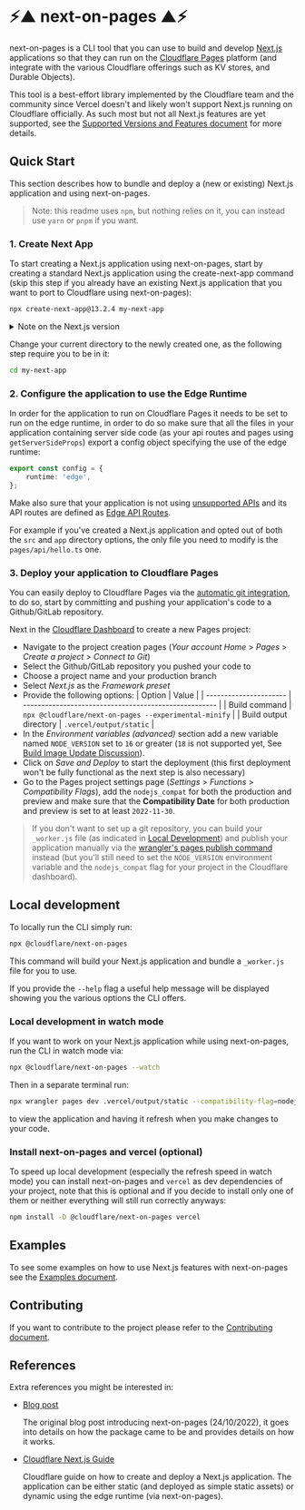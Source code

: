 # ⚡▲ next-on-pages ▲⚡

next-on-pages is a CLI tool that you can use to build and develop [Next.js](https://nextjs.org/) applications so that they can run on the [Cloudflare Pages](https://pages.cloudflare.com/) platform (and integrate with the various Cloudflare offerings such as KV stores, and Durable Objects).

This tool is a best-effort library implemented by the Cloudflare team and the community since Vercel doesn't and likely won't support Next.js running on Cloudflare officially. As such most but not all Next.js features are yet supported, see the [Supported Versions and Features document](./docs/supported.md) for more details.

## Quick Start

This section describes how to bundle and deploy a (new or existing) Next.js application and using next-on-pages.

> Note: this readme uses `npm`, but nothing relies on it, you can instead use `yarn` or `pnpm` if you want.

### 1. Create Next App

To start creating a Next.js application using next-on-pages, start by creating a standard Next.js application using the create-next-app command (skip this step if you already have an existing Next.js application that you want to port to Cloudflare using next-on-pages):

```sh
npx create-next-app@13.2.4 my-next-app
```

<details>

<summary>Note on the Next.js version</summary>

The above command suggests to use Next's `13.2.4` version, that is the latest at the time of writing, older versions are also supported (but they might be only partially), newer versions might not be so be wary of that. The team will soon test various versions and document more clearly which are supported to what degree.

</details>

&NewLine;

Change your current directory to the newly created one, as the following step require you to be in it:

```sh
cd my-next-app
```

### 2. Configure the application to use the Edge Runtime

In order for the application to run on Cloudflare Pages it needs to be set to run on the edge runtime, in order to do so make sure that all the files in your application containing server side code (as your api routes and pages using `getServerSideProps`) export a config object specifying the use of the edge runtime:

```ts
export const config = {
	runtime: 'edge',
};
```

Make also sure that your application is not using [unsupported APIs](https://nextjs.org/docs/api-reference/edge-runtime#unsupported-apis) and its API routes are defined as [Edge API Routes](https://nextjs.org/docs/api-routes/edge-api-routes).

For example if you've created a Next.js application and opted out of both the `src` and `app` directory options, the only file you need to modify is the `pages/api/hello.ts` one.

### 3. Deploy your application to Cloudflare Pages

You can easily deploy to Cloudflare Pages via the [automatic git integration](https://developers.cloudflare.com/pages/platform/git-integration/), to do so, start by committing and pushing your application's code to a Github/GitLab repository.

Next in the [Cloudflare Dashboard](dash.cloudflare.com) to create a new Pages project:

- Navigate to the project creation pages (_Your account Home_ > _Pages_ > _Create a project_ > _Connect to Git_)
- Select the Github/GitLab repository you pushed your code to
- Choose a project name and your production branch
- Select _Next.js_ as the _Framework preset_
- Provide the following options:
  | Option | Value |
  | ---------------------- | ----------------------------------------------------- |
  | Build command | `npx @cloudflare/next-on-pages --experimental-minify` |
  | Build output directory | `.vercel/output/static` |
- In the _Environment variables (advanced)_ section add a new variable named `NODE_VERSION` set to `16` or greater (`18` is not supported yet, See [Build Image Update Discussion](https://github.com/cloudflare/pages-build-image/discussions/1)).
- Click on _Save and Deploy_ to start the deployment (this first deployment won't be fully functional as the next step is also necessary)
- Go to the Pages project settings page (_Settings_ > _Functions_ > _Compatibility Flags_), add the `nodejs_compat` for both the production and preview and make sure that the **Compatibility Date** for both production and preview is set to at least `2022-11-30`.

> If you don't want to set up a git repository, you can build your `_worker.js` file (as indicated in [Local Development](#local-development)) and publish your application manually via the [wrangler's pages publish command](https://developers.cloudflare.com/workers/wrangler/commands/#publish-1) instead (but you'll still need to set the `NODE_VERSION` environment variable and the `nodejs_compat` flag for your project in the Cloudflare dashboard).

## Local development

To locally run the CLI simply run:

```sh
npx @cloudflare/next-on-pages
```

This command will build your Next.js application and bundle a `_worker.js` file for you to use.

If you provide the `--help` flag a useful help message will be displayed showing you the various options the CLI offers.

### Local development in watch mode

If you want to work on your Next.js application while using next-on-pages, run the CLI in watch mode via:

```sh
npx @cloudflare/next-on-pages --watch
```

Then in a separate terminal run:

```sh
npx wrangler pages dev .vercel/output/static --compatibility-flag=nodejs_compat
```

to view the application and having it refresh when you make changes to your code.

### Install next-on-pages and vercel (optional)

To speed up local development (especially the refresh speed in watch mode) you can install next-on-pages and `vercel` as dev dependencies of your project, note that this is optional and if you decide to install only one of them or neither everything will still run correctly anyways:

```sh
npm install -D @cloudflare/next-on-pages vercel
```

## Examples

To see some examples on how to use Next.js features with next-on-pages see the [Examples document](./docs/examples.md).

## Contributing

If you want to contribute to the project please refer to the [Contributing document](./docs/contributing.md).

## References

Extra references you might be interested in:

- [Blog post](https://blog.cloudflare.com/next-on-pages)

  The original blog post introducing next-on-pages (24/10/2022), it goes into details on how the package came to be and provides details on how it works.

- [Cloudflare Next.js Guide](https://developers.cloudflare.com/pages/framework-guides/deploy-a-nextjs-site/)

  Cloudflare guide on how to create and deploy a Next.js application. The application can be either static (and deployed as simple static assets) or dynamic using the edge runtime (via next-on-pages).
